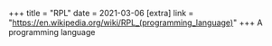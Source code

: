 +++
title = "RPL"
date = 2021-03-06
[extra]
link = "https://en.wikipedia.org/wiki/RPL_(programming_language)"
+++
A programming language

